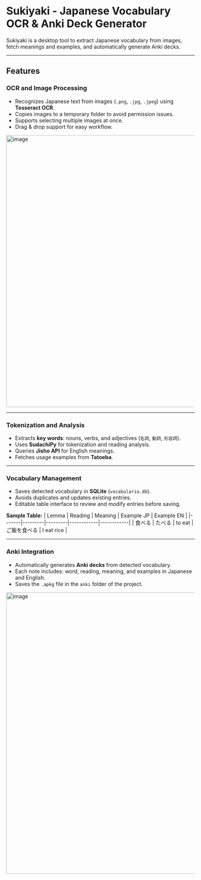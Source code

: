 # Sukiyaki - Japanese Vocabulary OCR & Anki Deck Generator

Sukiyaki is a desktop tool to extract Japanese vocabulary from images, fetch meanings and examples, and automatically generate Anki decks.

---

## Features

### OCR and Image Processing
- Recognizes Japanese text from images (`.png`, `.jpg`, `.jpeg`) using **Tesseract OCR**.
- Copies images to a temporary folder to avoid permission issues.
- Supports selecting multiple images at once.
- Drag & drop support for easy workflow.

<img width="895" height="727" alt="image" src="https://github.com/user-attachments/assets/2d003098-ca37-4ef5-bdac-cf02574290b6" />


---

### Tokenization and Analysis
- Extracts **key words**: nouns, verbs, and adjectives (`名詞`, `動詞`, `形容詞`).
- Uses **SudachiPy** for tokenization and reading analysis.
- Queries **Jisho API** for English meanings.
- Fetches usage examples from **Tatoeba**.

---

### Vocabulary Management
- Saves detected vocabulary in **SQLite** (`vocabulario.db`).
- Avoids duplicates and updates existing entries.
- Editable table interface to review and modify entries before saving.

**Sample Table:**
| Lemma | Reading | Meaning | Example JP | Example EN |
|-------|---------|---------|------------|------------|
| 食べる | たべる | to eat | ご飯を食べる | I eat rice |

---

### Anki Integration
- Automatically generates **Anki decks** from detected vocabulary.
- Each note includes: word, reading, meaning, and examples in Japanese and English.
- Saves the `.apkg` file in the `anki` folder of the project.

<img width="960" height="752" alt="image" src="https://github.com/user-attachments/assets/328e23fa-e5df-4b98-a49d-7730785d1dc4" />









